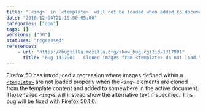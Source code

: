 ```yaml
---
title: "`<img>` in `<template>` will not be loaded when added to document"
date: "2016-12-04T21:15:00-05:00"
categories: ["dom"]
tags: []
versions: ["50"]
statuses: "regressed"
references:
    - url: "https://bugzilla.mozilla.org/show_bug.cgi?id=1317901"
      title: "Bug 1317901 - Cloned images from <template> do not load."
---
```

Firefox 50 has introduced a regression where images defined within a [`<template>`](https://developer.mozilla.org/en-US/docs/Web/HTML/Element/template) are not loaded properly when the `<img>` elements are cloned from the template content and added to somewhere in the active document. Those failed `<img>`s will instead show the alternative text if specified. This bug will be fixed with Firefox 50.1.0.
